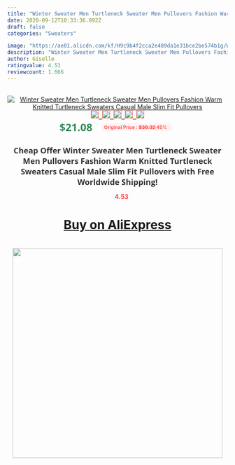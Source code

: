 ```yaml
---
title: "Winter Sweater Men Turtleneck Sweater Men Pullovers Fashion Warm Knitted Turtleneck Sweaters Casual Male Slim Fit Pullovers"
date: 2020-09-12T10:33:36.892Z
draft: false
categories: "Sweaters"

image: "https://ae01.alicdn.com/kf/H9c9b4f2cca2e489da1e31bce2be574b1g/Winter-Sweater-Men-Turtleneck-Sweater-Men-Pullovers-Fashion-Warm-Knitted-Turtleneck-Sweaters-Casual-Male-Slim-Fit.jpg"
description: "Winter Sweater Men Turtleneck Sweater Men Pullovers Fashion Warm Knitted Turtleneck Sweaters Casual Male Slim Fit Pullovers"
author: Giselle
ratingvalue: 4.53
reviewcount: 1.666
---
```

<br>
<div style="text-align: center;">
<a href="https://s.click.aliexpress.com/e/_98E2xT" target="_blank" rel="nofollow noopener noreferrer"><img alt="Winter Sweater Men Turtleneck Sweater Men Pullovers Fashion Warm Knitted Turtleneck Sweaters Casual Male Slim Fit Pullovers" class="magnifier-image" src="https://ae01.alicdn.com/kf/H9c9b4f2cca2e489da1e31bce2be574b1g/Winter-Sweater-Men-Turtleneck-Sweater-Men-Pullovers-Fashion-Warm-Knitted-Turtleneck-Sweaters-Casual-Male-Slim-Fit.jpg_640x640.jpg">
<br>
<img style="border:1px solid salmon" src="https://ae01.alicdn.com/kf/H9c9b4f2cca2e489da1e31bce2be574b1g/Winter-Sweater-Men-Turtleneck-Sweater-Men-Pullovers-Fashion-Warm-Knitted-Turtleneck-Sweaters-Casual-Male-Slim-Fit.jpg_120x120.jpg">&nbsp;&nbsp;<img style="border:1px solid salmon" src="https://ae01.alicdn.com/kf/Heeb89497e91b436ab22e52bf55db86609/Winter-Sweater-Men-Turtleneck-Sweater-Men-Pullovers-Fashion-Warm-Knitted-Turtleneck-Sweaters-Casual-Male-Slim-Fit.jpg_120x120.jpg">&nbsp;&nbsp;<img style="border:1px solid salmon" src="https://ae01.alicdn.com/kf/H0a2a8a30238f432ea12bec824d786d29i/Winter-Sweater-Men-Turtleneck-Sweater-Men-Pullovers-Fashion-Warm-Knitted-Turtleneck-Sweaters-Casual-Male-Slim-Fit.jpg_120x120.jpg">&nbsp;&nbsp;<img style="border:1px solid salmon" src="https://ae01.alicdn.com/kf/H2d4d55e86f4e4892ade3f91e50365fc1u/Winter-Sweater-Men-Turtleneck-Sweater-Men-Pullovers-Fashion-Warm-Knitted-Turtleneck-Sweaters-Casual-Male-Slim-Fit.jpg_120x120.jpg">&nbsp;&nbsp;<img style="border:1px solid salmon" src="https://ae01.alicdn.com/kf/Ha2b968cbdad0405db2418560d8189af7e/Winter-Sweater-Men-Turtleneck-Sweater-Men-Pullovers-Fashion-Warm-Knitted-Turtleneck-Sweaters-Casual-Male-Slim-Fit.jpg_120x120.jpg"></a></div><br0>
<div style="text-align: center;"><span style="background-color: white; border: 0px; box-sizing: border-box; color: seagreen; display: inline-block; font-family: &quot;open sans&quot; , &quot;arial&quot; , &quot;helvetica&quot; , sans-serif , &quot;heiti&quot;; font-size: 24px; font-stretch: inherit; font-weight: 700; line-height: inherit; margin: 0px 10px 0px 0px; padding: 0px; vertical-align: middle;">$21.08 </span>
<span style="background: rgb(255 , 241 , 241); border-radius: 3px; border: 0px; box-sizing: border-box; color: #ff4747; display: inline-block; font-family: inherit; font-size: 12px; font-stretch: inherit; font-style: inherit; font-variant: inherit; font-weight: 600; line-height: inherit; margin: 0px; padding: 2px 5px; transform: scale(0.9); vertical-align: middle;">Original Price : <b style="text-decoration: line-through;">$38.32 </b> 45%&nbsp;&nbsp;</span></div>
<h1 style="color: #333333; display: inline-block; font-family: &quot;open sans&quot; , &quot;arial&quot; , &quot;helvetica&quot; , sans-serif , &quot;heiti&quot;; font-size: 18px; font-stretch: inherit; font-weight: 700; text-align: center;">Cheap Offer Winter Sweater Men Turtleneck Sweater Men Pullovers Fashion Warm Knitted Turtleneck Sweaters Casual Male Slim Fit Pullovers with Free Worldwide Shipping!</h1>
<div style="color: #ff4747; text-align: center;">
<img src="https://4.bp.blogspot.com/-M0ZcTcb-5uY/XleCXlxnR4I/AAAAAAAAAEc/OrjgMkXV1oMQFaCRZj5HQwOCBcu3w1FegCPcBGAYYCw/s1600/star.png" style="height: 15px;">&nbsp;<b>4.53</b></div>
<div class="button_cont" align="center"><a class="buynow_a" href="https://s.click.aliexpress.com/e/_98E2xT" target="_blank" rel="nofollow noopener noreferrer"><H1>Buy on AliExpress</H1></a></div><br>
<div class="separator" style="clear: both; text-align: center;">
<img src="https://lh3.googleusercontent.com/-pTy5HemUv9M/XlePHvY0dAI/AAAAAAAAAE4/0nX5iRUoIWY8eMW9Dpxeirr157OZliDIgCLcBGAsYHQ/s1600/badge.gif" width="480">
</div>
